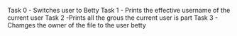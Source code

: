 Task 0 - Switches user to Betty
Task 1 - Prints the effective username of the current user
Task 2 -Prints all the grous the current user is part
Task 3 - Chamges the owner of the file to the user betty
